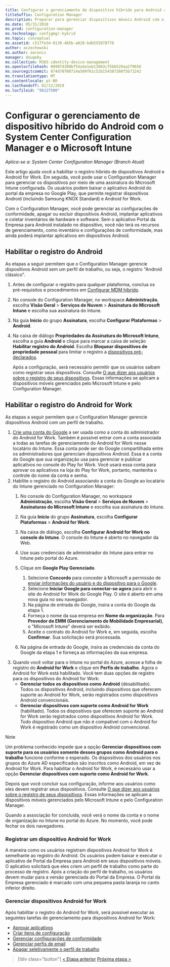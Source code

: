 ```yaml
---
title: Configurar o gerenciamento de dispositivo híbrido para Android com o Microsoft Intune
titleSuffix: Configuration Manager
description: Preparar para gerenciar dispositivos móveis Android com o Configuration Manager e o Intune.
ms.date: 05/31/2018
ms.prod: configuration-manager
ms.technology: configmgr-hybrid
ms.topic: conceptual
ms.assetid: c517fe34-0130-465b-a020-bdb555878778
author: aczechowski
ms.author: aaroncz
manager: dougeby
ms.collection: M365-identity-device-management
ms.openlocfilehash: 00907d200bf54a4a1eb13863cf5bb529aa2f9656
ms.sourcegitcommit: 874d78f08714a509f61c52b154387268f5b73242
ms.translationtype: MT
ms.contentlocale: pt-BR
ms.lasthandoff: 02/12/2019
ms.locfileid: "56127500"
---
```

# <a name="set-up-android-hybrid-device-management-with-system-center-configuration-manager-and-microsoft-intune"></a>Configurar o gerenciamento de dispositivo híbrido do Android com o System Center Configuration Manager e o Microsoft Intune

*Aplica-se a: System Center Configuration Manager (Branch Atual)*

Este artigo ajuda você a habilitar o registro híbrido de dispositivos Android e Android for Work. Em seguida, você pode usar o Configuration Manager para gerenciar os dispositivos por meio de uma assinatura do Microsoft Intune configurada. Os usuários podem baixar o aplicativo Android do portal da empresa no Google Play, que permite registrar dispositivos Android (incluindo Samsung KNOX Standard) e Android for Work.

Com o Configuration Manager, você pode gerenciar as configurações de conformidade, apagar ou excluir dispositivos Android, implantar aplicativos e coletar inventários de hardware e software. Sem o aplicativo Portal da Empresa para Android instalado no dispositivo, você não terá os recursos de gerenciamento, como inventário e configurações de conformidade, mas ainda poderá implantar aplicativos em dispositivos Android.  



## <a name="enable-android-enrollment"></a>Habilitar o registro do Android  
As etapas a seguir permitem que o Configuration Manager gerencie dispositivos Android sem um perfil de trabalho, ou seja, o registro "Android clássico".

1. Antes de configurar o registro para qualquer plataforma, conclua os pré-requisitos e procedimentos em [Configurar MDM híbrido](setup-hybrid-mdm.md).  
2. No console do Configuration Manager, no workspace **Administração**, escolha **Visão Geral** > **Serviços de Nuvem** > **Assinatura do Microsoft Intune** e escolha sua assinatura do Intune.  
3. Na guia **Início** do grupo **Assinatura**, escolha **Configurar Plataformas** > **Android**.  
4. Na caixa de diálogo **Propriedades da Assinatura do Microsoft Intune**, escolha a guia **Android** e clique para marcar a caixa de seleção **Habilitar registro do Android**. Escolha **Bloquear dispositivos de propriedade pessoal** para limitar o registro a [dispositivos pré-declarados](predeclare-devices-with-hardware-id.md).

   Após a configuração, será necessário permitir que os usuários saibam como registrar seus dispositivos. Consulte [O que dizer aos usuários sobre o registro de seus dispositivos](/intune/end-user-educate). Essas informações se aplicam a dispositivos móveis gerenciados pelo Microsoft Intune e pelo Configuration Manager.



## <a name="enable-android-for-work-enrollment"></a>Habilitar o registro do Android for Work
As etapas a seguir permitem que o Configuration Manager gerencie dispositivos Android com um perfil de trabalho.

1. [Crie uma conta do Google](https://accounts.google.com/SignUp) a ser usada como a conta do administrador do Android for Work. Também é possível entrar com a conta associada a todas as tarefas de gerenciamento do Android for Work nesse locatário do Intune. Essa conta pode ser do Google compartilhada entre os administradores que gerenciam dispositivos Android. Essa é a conta do Google que sua organização usa para gerenciar e publicar aplicativos no console do Play for Work. Você usará essa conta para aprovar os aplicativos na loja do Play for Work, portanto, mantenha o controle do nome da conta e senha.
2. Habilite o registro do Android associando a conta do Google ao locatário do Intune gerenciado no Configuration Manager:
   1. No console do Configuration Manager, no workspace **Administração**, escolha **Visão Geral** > **Serviços de Nuvem** > **Assinaturas do Microsoft Intune** e escolha sua assinatura do Intune.
   2. Na guia **Início** do grupo **Assinatura**, escolha **Configurar Plataformas** > **Android for Work**.
   3. Na caixa de diálogo, escolha **Configurar Android for Work no console do Intune**. O console do Intune é aberto no navegador da Web.
   4. Use suas credenciais de administrador do Intune para entrar no Intune pelo portal do Azure.
   5. Clique em **Google Play Gerenciado**. 
       1. Selecione **Concordo** para conceder à Microsoft a permissão de [enviar informações do usuário e do dispositivo para o Google](/intune/data-intune-sends-to-google).
       2. Selecione **Iniciar Google para conectar-se agora** para abrir o site do Android for Work do Google Play. O site é aberto em uma nova guia no seu navegador.
       3. Na página de entrada do Google, insira a conta do Google da etapa 1.
       4. Forneça o nome da sua empresa em **Nome da organização**. Para **Provedor de EMM (Gerenciamento de Mobilidade Empresarial)**, o "Microsoft Intune" deverá ser exibido. 
       5. Aceite o contrato do Android for Work e, em seguida, escolha **Confirmar**. Sua solicitação será processada.

   6. Na página de entrada do Google, insira as credenciais da conta do Google da etapa 1 e forneça as informações da sua empresa.
3. Quando você voltar para o Intune no portal do Azure, acesse a folha de registro do **Android for Work** e clique em **Perfis de trabalho**. Agora o Android for Work está habilitado. Você tem duas opções de registro para os dispositivos do Android for Work:
   - **Gerenciar todos os dispositivos como Android** (desabilitado). Todos os dispositivos Android, incluindo dispositivos que oferecem suporte ao Android for Work, serão registrados como dispositivos Android convencionais.
   - **Gerenciar dispositivos com suporte como Android for Work** (habilitado). Todos os dispositivos que oferecem suporte ao Android for Work serão registrados como dispositivos Android for Work. Todo dispositivo Android que não é compatível com o Android for Work é registrado como um dispositivo Android convencional.

> [!NOTE]
> Um problema conhecido impede que a opção **Gerenciar dispositivos com suporte para os usuários somente desses grupos como Android para o trabalho** funcione conforme o esperado. Os dispositivos dos usuários nos grupos do Azure AD especificados são inscritos como Android, em vez de Android for Work. Para habilitar o Android for Work, é necessário usar a opção **Gerenciar dispositivos com suporte como Android for Work**.


Depois que você concluir sua configuração, informe aos usuários como eles devem registrar seus dispositivos. Consulte [O que dizer aos usuários sobre o registro de seus dispositivos](/intune/end-user-educate). Essas informações se aplicam a dispositivos móveis gerenciados pelo Microsoft Intune e pelo Configuration Manager.

Quando a associação for concluída, você verá o nome da conta e o nome de organização no Intune no portal do Azure. No momento, você pode fechar os dois navegadores.

### <a name="enroll-an-android-for-work-device"></a>Registrar um dispositivo Android for Work
A maneira como os usuários registram dispositivos Android for Work é semelhante ao registro do Android. Os usuários podem baixar e executar o aplicativo de Portal da Empresa para Android em seus dispositivos móveis. O aplicativo solicitará que eles criem um perfil de trabalho como parte do processo de registro. Após a criação do perfil de trabalho, os usuários devem mudar para a versão gerenciada do Portal da Empresa. O Portal da Empresa gerenciado é marcado com uma pequena pasta laranja no canto inferior direito.

### <a name="manage-android-for-work-devices"></a>Gerenciar dispositivos Android for Work
Após habilitar o registro do Android for Work, será possível executar as seguintes tarefas de gerenciamento para dispositivos Android for Work:
- [Aprovar aplicativos](/sccm/mdm/deploy-use/creating-android-applications#approve-and-deploy-android-for-work-apps)
- [Criar itens de configuração](/sccm/mdm/deploy-use/create-configuration-items-for-android-for-work-devices-managed-without-the-client)
- [Gerenciar configurações de conformidade](/sccm/mdm/deploy-use/create-configuration-items-for-android-for-work-devices-managed-without-the-client)
- [Gerenciar perfis de email](/sccm/mdm/deploy-use/create-exchange-activesync-profiles)
- [Apagar seletivamente o perfil de trabalho](/sccm/mdm/deploy-use/wipe-lock-reset-devices#selective-wipe)

> [!div class="button"]
> [< Etapa anterior](create-service-connection-point.md)  [Próxima etapa >](set-up-additional-management.md)
